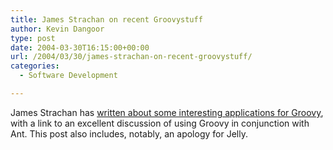 ```yaml
---
title: James Strachan on recent Groovystuff
author: Kevin Dangoor
type: post
date: 2004-03-30T16:15:00+00:00
url: /2004/03/30/james-strachan-on-recent-groovystuff/
categories:
  - Software Development

---
```

James Strachan has [written about some interesting applications for Groovy][1], with a link to an excellent discussion of using Groovy in conjunction with Ant. This post also includes, notably, an apology for Jelly.

 [1]: http://radio.weblogs.com/0112098/2004/03/26.html#a472 "James Strachan's Radio Weblog"
